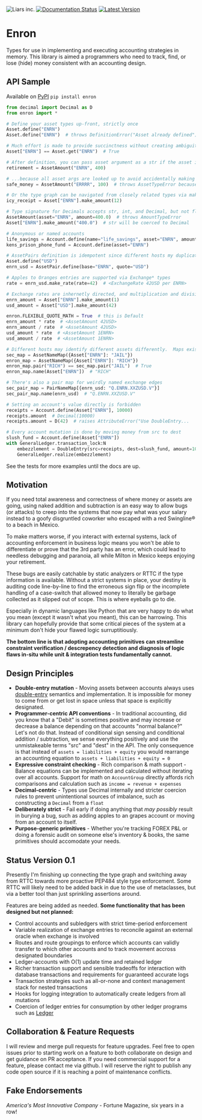 ![Liars inc.](https://user-images.githubusercontent.com/641139/39740027-c29a5498-52ce-11e8-9c89-acda215b9116.png "Our trademark lapsed because we tried to get rich by lying and went to jail")
[![Documentation Status](https://readthedocs.org/projects/enron/badge/?version=latest)](http://enron.readthedocs.io/en/latest/?badge=latest)
[![Latest Version](https://pypip.in/version/enron/badge.svg)](https://pypi.python.org/pypi/enron/)

# Enron
Types for use in implementing and executing accounting strategies in memory.  This library is aimed a programmers who need to track, find, or lose (hide) money consistent with an accounting design.

## API Sample
Available on [PyPI](https://pypi.org/project/enron/) `pip install enron`
```python
from decimal import Decimal as D
from enron import *

# Define your asset types up-front, strictly once
Asset.define("ENRN")
Asset.define("ENRN")  # throws DefinitionError("Asset already defined")

# Much effort is made to provide succinctness without creating ambiguity
Asset["ENRN"] == Asset.get("ENRN")  # True

# After definition, you can pass asset argument as a str if the asset isn't handy
retirement = AssetAmount("ENRN", 400)

# ...because all asset args are looked up to avoid accidentally making arbitrary types
safe_money = AssetAmount("ERRRR", 100)  # throws AssetTypeError because asset doesn't exist

# Or the type graph can be navigated from closely related types via make* methods
icy_receipt = Asset["ENRN"].make_amount(12)

# Type signature for Decimals accepts str, int, and Decimal, but not float
AssetAmount(asset="ENRN", amount=400.0)  # throws AmountTypeError
Asset["ENRN"].make_amount("400.0")  # str will be coerced to Decimal

# Anonymous or named accounts
life_savings = Account.define(name="life_savings", asset="ENRN", amount=400)
kens_prison_phone_fund = Account.define(asset="ENRN")

# AssetPairs definition is idempotent since different hosts my duplicate edges
Asset.define("USD")
enrn_usd = AssetPair.define(base="ENRN", quote="USD")

# Apples to Oranges entries are supported via Exchange* types
rate = enrn_usd.make_rate(rate=42)  # <ExchangeRate 42USD per ENRN>

# Exchange rates are inhernetly directed, and multiplication and division infer direction
enrn_amount = Asset["ENRN"].make_amount(1)
usd_amount = Asset["USD"].make_amount(42)

enron.FLEXIBLE_QUOTE_MATH = True  # this is Default
enrn_amount * rate  # <AssetAmount 42USD>
enrn_amount / rate  # <AssetAmount 42USD>
usd_amount * rate  # <AssetAmount 1ENRN>
usd_amount / rate  # <AssetAmount 1ENRN>

# Different hosts may identify different assets differently.  Maps exist for convenience.
sec_map = AssetNameMap({Asset["ENRN"]: "JAIL"})
enron_map = AssetNameMap({Asset["ENRN"]: "RICH"})
enron_map.pair("RICH") == sec_map.pair("JAIL")  # True
enron_map.name(Asset["ENRN"])  # "RICH"

# There's also a pair map for weirdly named exchange edges
sec_pair_map = PairNameMap[{enrn_usd: "Q.ENRN.XXZUSD.V"}]
sec_pair_map.name(enrn_usd)  # "Q.ENRN.XXZUSD.V"

# Setting an account's value directly is forbidden
receipts = Account.define(Asset["ENRN"], 10000)
receipts.amount  # Decimal(10000)
receipts.amount = D(42)  # raises AttributeError("Use DoubleEntry...

# Every account mutation is done by moving money from src to dest
slush_fund = Account.define(Asset["ENRN"])
with GeneralLedger.transaction_lock:N
    embezzlement = DoubleEntry(src=receipts, dest=slush_fund, amount=10000)
    GeneralLedger.realize(embezzlement)
```
See the tests for more examples until the docs are up.

## Motivation
If you need total awareness and correctness of where money or assets are going, using naked addition and subtraction is an easy way to allow bugs (or attacks) to creep into the systems that now pay what was your salary instead to a goofy disgruntled coworker who escaped with a red Swingline® to a beach in Mexico.  

To make matters worse, if you interact with external systems, lack of accounting enforcement in business logic means you won't be able to differentiate or prove that the 3rd party has an error, which could lead to needless debugging and paranoia, all while Milton in Mexico keeps enjoying your retirement.

These bugs are easily catchable by static analyzers or RTTC if the type information is available.  Without a strict systems in place, your destiny is auditing code line-by-line to find the erroneous sign flip or the incomplete handling of a case-switch that allowed money to literally be garbage collected as it slipped out of scope.  This is where eyeballs go to die.

Especially in dynamic languages like Python that are very happy to do what you mean (except it wasn't what you meant), this can be harrowing.  This library can hopefully provide that some critical pieces of the system at a minimum don't hide your flawed logic surruptitiously.  

**The bottom line is that adopting accounting primitives can streamline constraint verification / descrepency detection and diagnosis of logic flaws in-situ while unit & integration tests fundamentally cannot.**

## Design Principles
* **Double-entry mutation** - Moving assets between accounts always uses [double-entry](https://en.wikipedia.org/wiki/Double-entry_bookkeeping_system) semantics and implementation.  It is impossible for money to come from or get lost in space unless that space is explicitly designated.
* **Programmer-centric API conventions** - In traditional accounting, did you know that a "Debit" is sometimes positive and may increase or decrease a balance depending on that accounts "normal balance?"  Let's not do that.  Instead of conditional sign sensing and conditional addition / subtraction, we sense everything positively and use the unmistakeable terms "src" and "dest" in the API.  The only consequence is that instead of `assets = liabilities + equity` you would rearrange an accounting equation to `assets + liabilities + equity = 0`
* **Expressive constraint checking** - Rich comparison & math support - Balance equations can be implemented and calculated without iterating over all accounts.  Support for math on `AccountGroup` directly affords rich comparisons and calculation such as `income = revenue + expenses`
* **Decimal-centric** - Types use Decimal internally and stricter coercion rules to prevent unintentional sources of imbalance, such as constructing a `Decimal` from a `float`
* **Deliberately strict** - Fail early if doing anything that *may possibly* result in burying a bug, such as adding apples to an grapes account or moving from an account to itself.
* **Purpose-generic primitives** - Whether you're tracking FOREX P&L or doing a forensic audit on someone else's inventory & books, the same primitives should accomodate your needs.

## Status Version 0.1
Presently I'm finishing up connecting the type graph and switching away from RTTC towards more proactive PEP484 style type enforcement.  Some RTTC will likely need to be added back in due to the use of metaclasses, but via a better tool than just sprinkling assertions around.

Features are being added as needed.  **Some functionality that has been designed but not planned:**

* Control accounts and subledgers with strict time-period enforcement
* Variable realization of exchange entries to reconcile against an external oracle when exchange is involved
* Routes and route groupings to enforce which accounts can validly transfer to which other accounts and to track movement accross designated boundaries
* Ledger-accounts with O(1) update time and retained ledger
* Richer transaction support and sensible tradeoffs for interaction with database transactions and requirements for guaranteed accurate logs
* Transaction strategies such as all-or-none and context management stack for nested transactions
* Hooks for logging integration to automatically create ledgers from all mutations
* Coercion of ledger entries for consumption by other ledger programs such as [Ledger](https://github.com/ledger/ledger)

## Collaboration & Feature Requests
I will review and merge pull requests for feature upgrades.  Feel free to open issues prior to starting work on a feature to both collaborate on design and get guidance on PR acceptance.  If you need commercial support for a feature, please contact me via github.  I will reserve the right to publish any code open source if it is reaching a point of maintenance conflicts.

## Fake Endorsements
*America's Most Innovative Company* - Fortune Magazine, six years in a row!